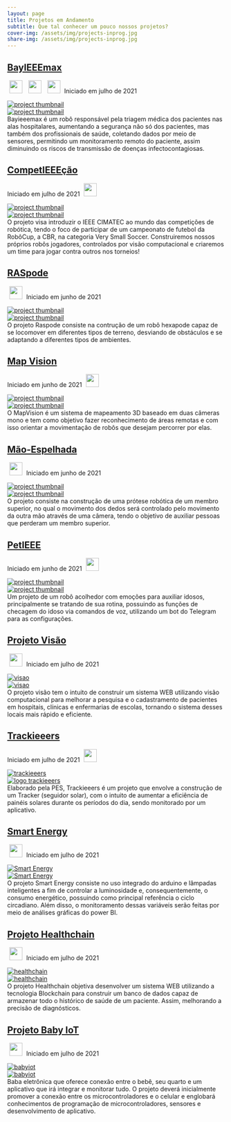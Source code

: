 ```yaml
---
layout: page
title: Projetos em Andamento
subtitle: Que tal conhecer um pouco nossos projetos?
cover-img: /assets/img/projects-inprog.jpg
share-img: /assets/img/projects-inprog.jpg
---
```


<!-- BayIEEEmax -->
<div data-aos="fade-left" data-aos-offset="150"> 
<article class="project-preview-left">
    <a href="https://ieeecimatec.github.io/project-bayieeemax/">
      <h2 class="project-title">BayIEEEmax</h2>      
    </a>
    <p class="project-meta project-meta-left">
        <a href="https://ieeecimatec.github.io/rascimatec/"><img src="{{ 'assets/img/ras_logo.png' | relative_url }}" width="30" hspace="5" class="img-zoom25"></a>
        <a href="https://ieeecimatec.github.io/embscimatec/"><img src="{{ 'assets/img/embs_logo.png' | relative_url }}" width="30" hspace="5" class="img-zoom25"></a>
        <a href="https://ieeecimatec.github.io/pescimatec/"><img src="{{ 'assets/img/pes_logo.png' | relative_url }}" width="30" hspace="5" class="img-zoom25"></a>
        Iniciado em julho de 2021
    </p>    
    <div class="project-image project-image-small">
      <a href="https://ieeecimatec.github.io/project-bayieeemax/">
        <img src="{{ 'assets/img/bayieeemax/baymax_thumb.jpeg' | relative_url }}" alt="project thumbnail" class="img-blur">
      </a>
    </div>
    <div class="project-image project-image-short">
      <a href="https://ieeecimatec.github.io/project-bayieeemax/">
        <img src="{{ 'assets/img/bayieeemax/baymax_thumb.jpeg' | relative_url }}" alt="project thumbnail" class="img-blur">
      </a>
    </div>
    <div class="project-entry">
     Bayieeemax é um robô responsável pela triagem médica dos pacientes nas alas hospitalares, aumentando a segurança não só dos pacientes, mas também dos profissionais de saúde, coletando dados por meio de sensores, permitindo um monitoramento remoto do paciente, assim diminuindo os riscos de transmissão de doenças infectocontagiosas. 
    </div> 
</article>
</div>


<!-- CompetIEEEção -->
<div data-aos="fade-right" data-aos-offset="150"> 
<article class="project-preview-right">
    <a href="https://ieeecimatec.github.io/project-competieeecao/">
      <h2 class="project-title">CompetIEEEção</h2>      
    </a>
    <p class="project-meta project-meta-right">
        Iniciado em julho de 2021
        <a href="https://ieeecimatec.github.io/rascimatec/"><img src="{{ 'assets/img/ras_logo.png' | relative_url }}" width="30" hspace="5" class="img-zoom25"></a>
    </p>
    <div class="project-image project-image-small">
      <a href="https://ieeecimatec.github.io/project-competieeecao/">
        <img src="{{ 'assets/img/competieeecao/Logo_comp.jpg' | relative_url }}" alt="project thumbnail" class="img-blur">
      </a>
    </div>
    <div class="project-image project-image-short">
      <a href="https://ieeecimatec.github.io/project-competieeecao/">
        <img src="{{ 'assets/img/competieeecao/Logo_comp.jpg' | relative_url }}" alt="project thumbnail" class="img-blur">
      </a>
    </div>
    <div class="project-entry">
      O projeto visa introduzir o IEEE CIMATEC ao mundo das competições de robótica, tendo o foco de participar de um campeonato de futebol da RobôCup, a CBR, na categoria Very Small Soccer. Construiremos nossos próprios robôs jogadores, controlados por visão computacional e criaremos um time para jogar contra outros nos torneios!
</div> 
</article>
</div>


<!-- Raspode -->
<div data-aos="fade-left" data-aos-offset="150"> 
<article class="project-preview-left">
    <a href="https://ieeecimatec.github.io/project-raspode/">
      <h2 class="project-title">RASpode</h2>      
    </a>
    <p class="project-meta project-meta-left">
        <a href="https://ieeecimatec.github.io/rascimatec/"><img src="{{ 'assets/img/ras_logo.png' | relative_url }}" width="30" hspace="5" class="img-zoom25"></a>
        Iniciado em junho de 2021
    </p>    
    <div class="project-image project-image-small">
      <a href="https://ieeecimatec.github.io/project-raspode/">
        <img src="{{ 'assets/img/raspode/raspode_projetos_andamentos.png' | relative_url }}" alt="project thumbnail" class="img-blur">
      </a>
    </div>
    <div class="project-image project-image-short">
      <a href="https://ieeecimatec.github.io/project-raspode/">
        <img src="{{ 'assets/img/raspode/raspode_projetos_andamentos.png' | relative_url }}" alt="project thumbnail" class="img-blur">
      </a>
    </div>
    <div class="project-entry">
      O projeto Raspode consiste na contrução de um robô hexapode capaz de se locomover em diferentes tipos de terreno, desviando de obstáculos e se adaptando a diferentes tipos de ambientes.
    </div> 
</article>
</div>


<!-- Map Vision -->
<div data-aos="fade-right" data-aos-offset="150"> 
<article class="project-preview-right">
    <a href="https://ieeecimatec.github.io/project-mapvision/">
      <h2 class="project-title">Map Vision</h2>      
    </a>
    <p class="project-meta project-meta-left">
        Iniciado em junho de 2021
        <a href="https://ieeecimatec.github.io/rascimatec/"><img src="{{ 'assets/img/ras_logo.png' | relative_url }}" width="30" hspace="5" class="img-zoom25"></a>
    </p>    
    <div class="project-image project-image-small">
      <a href="https://ieeecimatec.github.io/project-mapvision/">
        <img src="{{ 'assets/img/mapvision/map_projetos_andamento.png' | relative_url }}" alt="project thumbnail" class="img-blur">
      </a>
    </div>
    <div class="project-image project-image-short">
      <a href="https://ieeecimatec.github.io/project-mapvision/">
        <img src="{{ 'assets/img/mapvision/map_projetos_andamento.png' | relative_url }}" alt="project thumbnail" class="img-blur">
      </a>
    </div>
    <div class="project-entry">
      O MapVision é um sistema de mapeamento 3D baseado em duas câmeras mono e tem como objetivo fazer reconhecimento de áreas remotas e com isso orientar a movimentação de robôs que desejam percorrer por elas.
    </div> 
</article>
</div>

<!-- Mão-Espelhada -->
<div data-aos="fade-left" data-aos-offset="150"> 
<article class="project-preview-left">
    <a href="https://ieeecimatec.github.io/project-mao_espelhada/">
      <h2 class="project-title">Mão-Espelhada</h2>      
    </a>
    <p class="project-meta project-meta-left">
        <a href="https://ieeecimatec.github.io/rascimatec/"><img src="{{ 'assets/img/ras_logo.png' | relative_url }}" width="30" hspace="5" class="img-zoom25"></a>
        Iniciado em junho de 2021
    </p>    
    <div class="project-image project-image-small">
      <a href="https://ieeecimatec.github.io/project-mao_espelhada/">
        <img src="{{ 'assets/img/mao_espelhada/logo_mao_espelhada.png' | relative_url }}" alt="project thumbnail" class="img-blur">
      </a>
    </div>
    <div class="project-image project-image-short">
      <a href="https://ieeecimatec.github.io/project-mao_espelhada/">
        <img src="{{ 'assets/img/mao_espelhada/logo_mao_espelhada.png' | relative_url }}" alt="project thumbnail" class="img-blur">
      </a>
    </div>
    <div class="project-entry">
      O projeto consiste na construção de uma prótese robótica de um membro superior, no qual o movimento dos dedos será controlado pelo movimento da outra mão através de uma câmera, tendo o objetivo de auxiliar pessoas que perderam um membro superior. 
    </div> 
</article>
</div>


<!-- PetIEEE -->
<div data-aos="fade-right" data-aos-offset="150"> 
<article class="project-preview-right">
    <a href="https://ieeecimatec.github.io/project-petieee/">
      <h2 class="project-title">PetIEEE</h2>      
    </a>
    <p class="project-meta project-meta-right">
        Iniciado em junho de 2021
        <a href="https://ieeecimatec.github.io/rascimatec/"><img src="{{ 'assets/img/ras_logo.png' | relative_url }}" width="30" hspace="5" class="img-zoom25"></a>
    </p>    
    <div class="project-image project-image-small">
      <a href="https://ieeecimatec.github.io/project-petieee/">
        <img src="{{ 'assets/img/petieee/petieee_projetos_andamento.png' | relative_url }}" alt="project thumbnail" class="img-blur">
      </a>
    </div>
    <div class="project-image project-image-short">
      <a href="https://ieeecimatec.github.io/project-petieee/">
        <img src="{{ 'assets/img/petieee/petieee_projetos_andamento.png' | relative_url }}" alt="project thumbnail" class="img-blur">
      </a>
    </div>
    <div class="project-entry">
      Um projeto de um robô acolhedor com emoções para auxiliar idosos, principalmente se tratando de sua rotina, possuindo as funções de checagem do idoso via comandos de voz, utilizando um bot do Telegram para as configurações.
    </div> 
</article>
</div>


<!-- Projeto Visão -->
<div data-aos="fade-left" data-aos-offset="150"> 
<article class="project-preview-left">
    <a href="https://ieeecimatec.github.io/project-projeto_visao/">
      <h2 class="project-title">Projeto Visão</h2>      
    </a>
    <p class="project-meta project-meta-left">
        <a href="https://ieeecimatec.github.io/embscimatec/"><img src="{{ 'assets/img/embs_logo.png' | relative_url }}" width="30" hspace="5" class="img-zoom25"></a>
        Iniciado em julho de 2021
    </p>
    <div class="project-image project-image-small">
      <a href="https://ieeecimatec.github.io/project-projeto_visao/">
        <img src="{{ 'assets/img/visao/olhoVisao.png' | relative_url }}" alt="visao" class="img-blur">
      </a>
    </div>
    <div class="project-image project-image-short">
      <a href="https://ieeecimatec.github.io/project-projeto_visao/">
        <img src="{{ 'assets/img/visao/olhoVisao.png' | relative_url }}" alt="visao" class="img-blur">
      </a>
    </div>
    <div class="project-entry">
        O projeto visão tem o intuito de construir um sistema WEB utilizando visão computacional para melhorar a pesquisa e o cadastramento de pacientes em hospitais, clínicas e enfermarias de escolas, tornando o sistema desses locais mais rápido e eficiente.
    </div> 
</article>
</div>


<!-- Trackieeers -->
<div data-aos="fade-right" data-aos-offset="150"> 
<article class="project-preview-right">
    <a href="https://ieeecimatec.github.io/project-trackieeers/">
      <h2 class="project-title">Trackieeers</h2>      
    </a>
    <p class="project-meta project-meta-right">
        Iniciado em julho de 2021
        <a href="https://ieeecimatec.github.io/pescimatec/"><img src="{{ 'assets/img/pes_logo.png' | relative_url }}" width="30" hspace="5" class="img-zoom25"></a>
    </p>
    <div class="project-image project-image-small">
      <a href="https://ieeecimatec.github.io/project-trackieeers/">
        <img src="{{ 'assets/img/logo-trackieeers.jpg' | relative_url }}" alt="trackieeers" class="img-blur">
      </a>
    </div>
    <div class="project-image project-image-short">
      <a href="https://ieeecimatec.github.io/project-trackieeers/">
        <img src="{{ 'assets/img/logo-trackieeers.jpg' | relative_url }}" alt="logo trackieeers" class="img-blur">
      </a>
    </div>
    <div class="project-entry">
      Elaborado pela PES, Trackieeers é um projeto que envolve a construção de um Tracker (seguidor solar), com o intuito de aumentar a eficiência de painéis solares durante os períodos do dia, sendo monitorado por um aplicativo. 
    </div> 
</article>
</div>


<!-- Smart Energy -->
<div data-aos="fade-left" data-aos-offset="150"> 
<article class="project-preview-left">
    <a href="https://ieeecimatec.github.io/project-smart_energy/">
      <h2 class="project-title">Smart Energy</h2>      
    </a>
    <p class="project-meta project-meta-left">
        <a href="https://ieeecimatec.github.io/pescimatec/"><img src="{{ 'assets/img/pes_logo.png' | relative_url }}" width="30" hspace="5" class="img-zoom25"></a>
        Iniciado em julho de 2021
    </p>
    <div class="project-image project-image-small">
      <a href="https://ieeecimatec.github.io/project-smart_energy/">
        <img src="{{ 'assets/img/Smart_Energy_logo.png' | relative_url }}" alt="Smart Energy" class="img-blur">
      </a>
    </div>
    <div class="project-image project-image-short">
      <a href="https://ieeecimatec.github.io/project-smart_energy/">
        <img src="{{ 'assets/img/Smart_Energy_logo.png' | relative_url }}" alt="Smart Energy" class="img-blur">
      </a>
    </div>
    <div class="project-entry">
     O projeto Smart Energy consiste no uso integrado do arduino e lâmpadas inteligentes a fim de controlar a luminosidade e, consequentemente, o consumo energético, possuindo como principal referência o ciclo circadiano. Além disso, o monitoramento dessas variáveis serão feitas por meio de análises gráficas do power BI.
    </div> 
</article>
</div>


<!-- Projeto Healthchain -->
<div data-aos="fade-right" data-aos-offset="150"> 
<article class="project-preview-right">
    <a href="https://ieeecimatec.github.io/project-health_chain/">
      <h2 class="project-title">Projeto Healthchain</h2>      
    </a>
    <p class="project-meta project-meta-right">
        <a href="https://ieeecimatec.github.io/embscimatec/"><img src="{{ 'assets/img/embs_logo.png' | relative_url }}" width="30" hspace="5" class="img-zoom25"></a>
        Iniciado em julho de 2021
    </p>
    <div class="project-image project-image-small">
      <a href="https://ieeecimatec.github.io/project-health_chain/">
        <img src="{{ 'assets/img/healthchain/HealthchainLogopreta.png' | relative_url }}" alt="healthchain" class="img-blur">
      </a>
    </div>
    <div class="project-image project-image-short">
      <a href="https://ieeecimatec.github.io/project-health_chain/">
        <img src="{{ 'assets/img/healthchain/HealthchainLogopreta.png' | relative_url }}" alt="healthchain" class="img-blur">
      </a>
    </div>
    <div class="project-entry">
        O projeto Healthchain objetiva desenvolver um sistema WEB utilizando a tecnologia Blockchain para construir um banco de dados capaz de armazenar todo o histórico de saúde de um paciente. Assim, melhorando a precisão de diagnósticos.
    </div> 
</article>
</div>


<!-- Projeto Baby IoT -->
<div data-aos="fade-left" data-aos-offset="150"> 
<article class="project-preview-left">
    <a href="https://ieeecimatec.github.io/project-baby_iot/">
      <h2 class="project-title">Projeto Baby IoT</h2>      
    </a>
    <p class="project-meta project-meta-left">
        <a href="https://ieeecimatec.github.io/embscimatec/"><img src="{{ 'assets/img/embs_logo.png' | relative_url }}" width="30" hspace="5" class="img-zoom25"></a>
        Iniciado em julho de 2021
    </p>
    <div class="project-image project-image-small">
      <a href="https://ieeecimatec.github.io/project-baby_iot/">
        <img src="{{ 'assets/img/babyiot/logo_no_background.png' | relative_url }}" alt="babyiot" class="img-blur">
      </a>
    </div>
    <div class="project-image project-image-short">
      <a href="https://ieeecimatec.github.io/project-baby_iot/">
        <img src="{{ 'assets/img/babyiot/logo_no_background.png' | relative_url }}" alt="babyiot" class="img-blur">
      </a>
    </div>
    <div class="project-entry">
        Baba eletrônica que oferece conexão entre o bebê, seu quarto e um aplicativo que irá integrar e monitorar tudo. O projeto deverá inicialmente promover a conexão entre os microcontroladores e o celular e englobará conhecimentos de programação de microcontroladores, sensores e desenvolvimento de aplicativo.
    </div> 
</article>
</div>